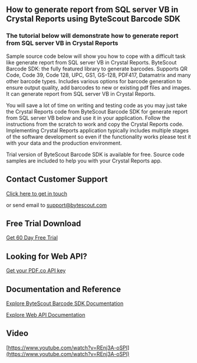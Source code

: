 ## How to generate report from SQL server VB in Crystal Reports using ByteScout Barcode SDK

### The tutorial below will demonstrate how to generate report from SQL server VB in Crystal Reports

Sample source code below will show you how to cope with a difficult task like generate report from SQL server VB in Crystal Reports. ByteScout Barcode SDK: the fully featured library to generate barcodes. Supports QR Code, Code 39, Code 128, UPC, GS1, GS-128, PDF417, Datamatrix and many other barcode types. Includes various options for barcode generation to ensure output quality, add barcodes to new or existing pdf files and images. It can generate report from SQL server VB in Crystal Reports.

You will save a lot of time on writing and testing code as you may just take the Crystal Reports code from ByteScout Barcode SDK for generate report from SQL server VB below and use it in your application. Follow the instructions from the scratch to work and copy the Crystal Reports code. Implementing Crystal Reports application typically includes multiple stages of the software development so even if the functionality works please test it with your data and the production environment.

Trial version of ByteScout Barcode SDK is available for free. Source code samples are included to help you with your Crystal Reports app.

## Contact Customer Support

[Click here to get in touch](https://bytescout.zendesk.com/hc/en-us/requests/new?subject=ByteScout%20Barcode%20SDK%20Question)

or send email to [support@bytescout.com](mailto:support@bytescout.com?subject=ByteScout%20Barcode%20SDK%20Question) 

## Free Trial Download

[Get 60 Day Free Trial](https://bytescout.com/download/web-installer?utm_source=github-readme)

## Looking for Web API? 

[Get your PDF.co API key](https://pdf.co/documentation/api?utm_source=github-readme)

## Documentation and Reference

[Explore ByteScout Barcode SDK Documentation](https://bytescout.com/documentation/index.html?utm_source=github-readme)

[Explore Web API Documentation](https://pdf.co/documentation/api?utm_source=github-readme)

## Video

[https://www.youtube.com/watch?v=REnj3A-oSPI](https://www.youtube.com/watch?v=REnj3A-oSPI)